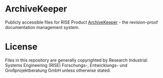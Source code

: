 # ArchiveKeeper
Publicly accessible files for RISE Product [ArchiveKeeper](https://www.comprise.world/products/ArchiveKeeper/) - the revision-proof documentation management system.

# License

Files in this repository are generally copyrighted by Research Industrial Systems Engineering (RISE)
Forschungs-, Entwicklungs- und Großprojektberatung GmbH unless otherwise stated.
